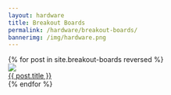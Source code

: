 ```yaml
---
layout: hardware
title: Breakout Boards
permalink: /hardware/breakout-boards/
bannerimg: /img/hardware.png
---
```


<div class="flex-container flex-wrap">
  {% for post in site.breakout-boards reversed %}
  <div class="webthumb">
    <a href="{{post.url}}"><img src="{{ post.image }}"></a>
    <div class="webthumb-link"><a href="{{post.url}}">{{ post.title }}</a></div>
  </div>
  {% endfor %}
</div>
